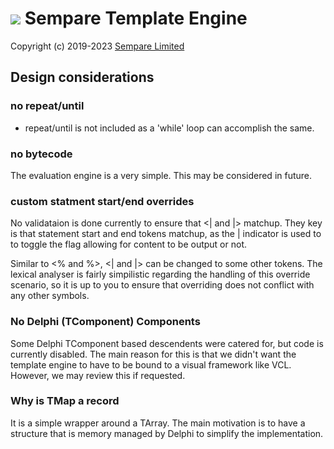 # ![](../images/sempare-logo-45px.png) Sempare Template Engine

Copyright (c) 2019-2023 [Sempare Limited](http://www.sempare.ltd)

## Design considerations

### no repeat/until
- repeat/until is not included as a 'while' loop can accomplish the same.

### no bytecode

The evaluation engine is a very simple. This may be considered in future.

### custom statment start/end overrides

No validataion is done currently to ensure that <| and |> matchup. They key is that statement start and end tokens matchup,
as the | indicator is used to to toggle the flag allowing for content to be output or not.

Similar to <% and %>, <| and |> can be changed to some other tokens. The lexical analyser is fairly simpilistic regarding the handling
of this override scenario, so it is up to you to ensure that overriding does not conflict with any other symbols.

### No Delphi (TComponent) Components

Some Delphi TComponent based descendents were catered for, but code is currently disabled. The main reason for this is that we didn't
want the template engine to have to be bound to a visual framework like VCL. However, we may review this if requested. 

### Why is TMap a record

It is a simple wrapper around a TArray. The main motivation is to have a structure that is memory managed by Delphi to simplify the implementation.